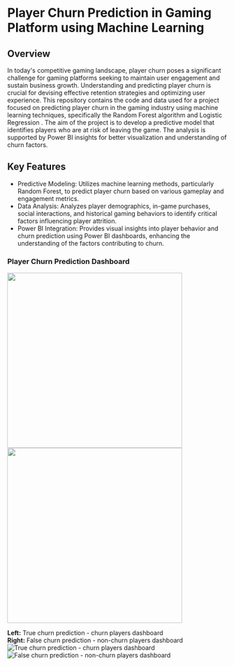 # Player Churn Prediction in Gaming Platform using Machine Learning

## Overview
In today's competitive gaming landscape, player churn poses a significant challenge for gaming platforms seeking to maintain user engagement and sustain business growth. Understanding and predicting player churn is crucial for devising effective retention strategies and optimizing user experience.
This repository contains the code and data used for a project focused on predicting player churn in the gaming industry using machine learning techniques, specifically the Random Forest algorithm and Logistic Regression . The aim of the project is to develop a predictive model that identifies players who are at risk of leaving the game. The analysis is supported by Power BI insights for better visualization and understanding of churn factors.

## Key Features
- Predictive Modeling: Utilizes machine learning methods, particularly Random Forest, to predict player churn based on various gameplay and engagement metrics.
- Data Analysis: Analyzes player demographics, in-game purchases, social interactions, and historical gaming behaviors to identify critical factors influencing player attrition.
- Power BI Integration: Provides visual insights into player behavior and churn prediction using Power BI dashboards, enhancing the understanding of the factors contributing to churn.

### Player Churn Prediction Dashboard

<p float="left">
  <img src="![True churn prediction - churn players dashboard](https://github.com/user-attachments/assets/e58438a5-ef46-45b1-9609-49411a13f623)" width="400" />
  <img src="![False churn prediction - non-churn players dashboard](https://github.com/user-attachments/assets/0ffc8ca0-5578-4656-a206-62108df7f6ba)" width="400" /> 
</p>

**Left:** True churn prediction - churn players dashboard  
**Right:** False churn prediction - non-churn players dashboard
![True churn prediction - churn players dashboard](https://github.com/user-attachments/assets/e58438a5-ef46-45b1-9609-49411a13f623)
![False churn prediction - non-churn players dashboard](https://github.com/user-attachments/assets/0ffc8ca0-5578-4656-a206-62108df7f6ba)
